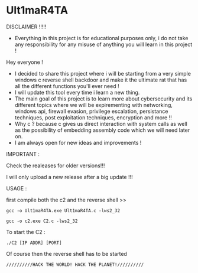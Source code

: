# Ult1maR4TA
 
DISCLAIMER !!!!! 
* Everything in this project is for educational purposes only, i do not take any responsibility for any misuse of anything you will learn in this project !

  
Hey everyone ! 

- I decided to share this project where i will be starting from a very simple windows c reverse shell backdoor and make it the ultimate rat that has all the different functions you'll ever need !
- I will update this tool every time i learn a new thing.
- The main goal of this project is to learn more about cybersecurity and its different topics where we will be expirementing with networking, windows api, firewall evasion, privilege escalation, persistance techniques, post exploitation techniques, encryption and more !!
- Why c ? because c gives us direct interaction with system calls as well as the possibility of embedding assembly code which we will need later on. 
- I am always open for new ideas and improvements !

IMPORTANT : 

Check the realeases for older versions!!!

I will only upload a new release after a big update !!!

USAGE : 


first compile both the c2 and the reverse shell >>    

`gcc -o Ult1maR4TA.exe Ult1maR4TA.c -lws2_32`

`gcc -o c2.exe C2.c -lws2_32 `

To start the C2 :

`./C2 [IP ADDR] [PORT]`

Of course then the reverse shell has to be started

`//////////HACK THE WORLD! HACK THE PLANET!//////////`




